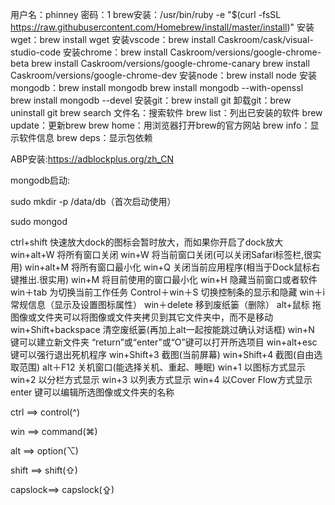 用户名：phinney 密码：1
brew安装：/usr/bin/ruby -e "$(curl -fsSL https://raw.githubusercontent.com/Homebrew/install/master/install)"
安装wget：brew install wget
安装vscode：brew install Caskroom/cask/visual-studio-code
安装chrome：brew install Caskroom/versions/google-chrome-beta
	   brew install Caskroom/versions/google-chrome-canary
	   brew install Caskroom/versions/google-chrome-dev
安装node：brew install node
安装mongodb：brew install mongodb
	     brew install mongodb --with-openssl
	     brew install mongodb --devel
安装git：brew install git
卸载git：brew uninstall git
brew search 文件名：搜索软件
brew list：列出已安装的软件
brew update：更新brew
brew home：用浏览器打开brew的官方网站
brew info：显示软件信息
brew deps：显示包依赖



ABP安装:https://adblockplus.org/zh_CN


mongodb启动:

sudo mkdir -p /data/db（首次启动使用）

sudo mongod

ctrl+shift		快速放大dock的图标会暂时放大，而如果你开启了dock放大
win+alt+W		将所有窗口关闭
win+W			将当前窗口关闭(可以关闭Safari标签栏,很实用) 
win+alt+M		将所有窗口最小化 
win+Q			关闭当前应用程序(相当于Dock鼠标右键推出.很实用) 
win+M			将目前使用的窗口最小化 
win+H			隐藏当前窗口或者软件
win＋tab			为切换当前工作任务 
Control＋win＋S		切换控制条的显示和隐藏
win＋i			常规信息（显示及设置图标属性） 
win＋delete		移到废纸篓（删除） 
alt+鼠标			拖图像或文件夹可以将图像或文件夹拷贝到其它文件夹中，而不是移动
win+Shift+backspace	清空废纸篓(再加上alt一起按能跳过确认对话框)
win+N			键可以建立新文件夹 “return”或“enter”或“O”键可以打开所选项目
win+alt+esc		键可以强行退出死机程序 
win+Shift+3		截图(当前屏幕)
win+Shift+4		截图(自由选取范围)
alt＋F12			关机窗口(能选择关机、重起、睡眠) 
win+1			以图标方式显示
win+2			以分栏方式显示
win+3			以列表方式显示
win+4			以Cover Flow方式显示
enter			键可以编辑所选图像或文件夹的名称

ctrl	==>	control(^)

win	==>	command(⌘)

alt	==>	option(⌥)

shift	==>	shift(⇧)

capslock==>	capslock(⇪)

